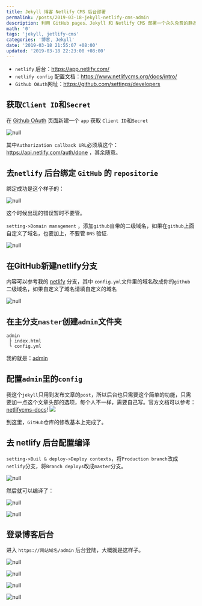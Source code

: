 ```yaml
---
title: Jekyll 博客 Netlify CMS 后台部署
permalink: /posts/2019-03-18-jekyll-netlify-cms-admin
description: 利用 GitHub pages、Jekyll 和 Netlify CMS 部署一个永久免费的静态博客，包含后台管理。
math: '0'
tags: 'jekyll, jetlify-cms'
categories: '博客, Jekyll'
date: '2019-03-18 21:55:07 +08:00'
updated: '2019-03-18 22:23:00 +08:00'
---
```

* `netlify` 后台：https://app.netlify.com/
* `netlify config` 配置文档：https://www.netlifycms.org/docs/intro/
* `Github OAuth`网址：https://github.com/settings/developers

## 获取`Client ID`和`Secret`

在 [Github OAuth](https://github.com/settings/developers) 页面新建一个 `app` 获取 `Client ID`和`Secret`

![null](http://image.creat.kim/picgo/20190318211649.png)

其中`Authorization callback URL`必须填这个：https://api.netlify.com/auth/done ，其余随意。

## 去`netlify`  后台绑定 `GitHub` 的 `repositorie`

绑定成功是这个样子的：

![null](http://image.creat.kim/picgo/20190318212022.png)

这个时候出现的错误暂时不要管。

`setting->Domain management` ，添加`github`自带的二级域名，如果在`github`上面自定义了域名，也要加上，不要管 `DNS` 验证.

![null](http://image.creat.kim/picgo/20190318212309.png)

## 在GitHub新建netlify分支

内容可以参考我的 [netlify](https://github.com/ds19991999/ds19991999.github.io/tree/netlify) 分支，其中 `config.yml`文件里的域名改成你的`github` 二级域名，如果自定义了域名请填自定义的域名

![null](http://image.creat.kim/picgo/20190318212923.png)

## 在主分支`master`创建`admin`文件夹

```shell
admin
 ├ index.html
 └ config.yml
```

我的就是：[admin](https://github.com/ds19991999/ds19991999.github.io/tree/master/admin)

## 配置`admin`里的`config`

我这个`jekyll`只用到发布文章的`post`，所以后台也只需要这个简单的功能，只需要加一点这个文章头部的选项，每个人不一样，需要自己写。官方文档可以参考：[netlifycms-docs](https://www.netlifycms.org/docs/intro/)!
![](http://image.creat.kim/picgo/20190318215940.png)

到这里，`GitHub`仓库的修改基本上完成了。

## 去 netlify 后台配置编译

`setting->Buil & deploy->Deploy contexts`，将`Production branch`改成`netlify`分支，将`Branch deploys`改成`master`分支。

![null](http://image.creat.kim/picgo/20190318213955.png)

然后就可以编译了：

![null](http://image.creat.kim/picgo/20190318214303.png)

![null](http://image.creat.kim/picgo/20190318214359.png)

## 登录博客后台

进入 `https://网站域名/admin` 后台登陆，大概就是这样子。

![null](http://image.creat.kim/picgo/20190318214528.png)

![null](http://image.creat.kim/picgo/20190318214712.png)

![null](http://image.creat.kim/picgo/20190318214900.png)

![null](http://image.creat.kim/picgo/20190318214954.png)
